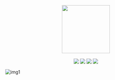 <p align="center">
    <a href="https://github.com/m0cb/dotfiles/">
        <img align="center" src="https://i.imgur.com/RfyicsQ.png" width="150"></a>
  <br>
  <br>
  <img src="https://img.shields.io/badge/Arch%20Linux-1793D1?logo=arch-linux&logoColor=fff&style=flat">
  <img src="https://img.shields.io/badge/VIM-%2311AB00.svg?style=flat&logo=vim&logoColor=white">
  <img src="https://img.shields.io/badge/Linux-FCC624?style=flat&logo=linux&logoColor=black">
  <img src="https://img.shields.io/badge/shell_script-%23121011.svg?style=flat&logo=gnu-bash&logoColor=white">
</p>

![img1](https://i.imgur.com/PrUdfTT.png)
